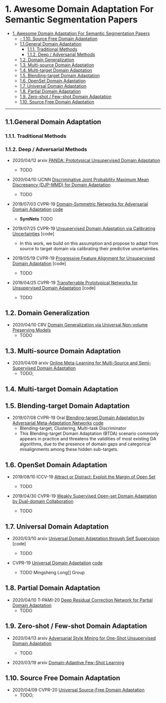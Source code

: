 # 1. Awesome Domain Adaptation For Semantic Segmentation Papers

- [1. Awesome Domain Adaptation For Semantic Segmentation Papers](#1-awesome-domain-adaptation-for-semantic-segmentation-papers)
  - [- 1.10. Source Free Domain Adaptation](#ul-li110-source-free-domain-adaptationli-ul)
  - [1.1.General Domain Adaptation](#11general-domain-adaptation)
    - [1.1.1. Traditional Methods](#111-traditional-methods)
    - [1.1.2. Deep / Adversarial Methods](#112-deep--adversarial-methods)
  - [1.2. Domain Generalization](#12-domain-generalization)
  - [1.3. Multi-source Domain Adaptation](#13-multi-source-domain-adaptation)
  - [1.4. Multi-target Domain Adaptation](#14-multi-target-domain-adaptation)
  - [1.5. Blending-target Domain Adaptation](#15-blending-target-domain-adaptation)
  - [1.6. OpenSet Domain Adaptation](#16-openset-domain-adaptation)
  - [1.7. Universal Domain Adaptation](#17-universal-domain-adaptation)
  - [1.8. Partial Domain Adaptation](#18-partial-domain-adaptation)
  - [1.9. Zero-shot / Few-shot Domain Adaptation](#19-zero-shot--few-shot-domain-adaptation)
  - [1.10. Source Free Domain Adaptation](#110-source-free-domain-adaptation)
---

## 1.1.General Domain Adaptation

### 1.1.1. Traditional Methods

### 1.1.2. Deep / Adversarial Methods

- 2020/04/12 arxiv [PANDA: Prototypical Unsupervised Domain Adaptation](https://arxiv.org/abs/2003.13274)
	- TODO

- 2020/04/10 IJCNN [Discriminative Joint Probability Maximum Mean Discrepancy (DJP-MMD) for Domain Adaptation](https://arxiv.org/abs/1912.00320)
	- TODO 

- 2019/07/03 CVPR-19 [Domain-Symmetric Networks for Adversarial Domain Adaptation](https://arxiv.org/abs/1904.04663) [code](https://github.com/YBZh/SymNets)
    - **SymNets** TODO

- 2019/07/25 CVPR-19 [Unsupervised Domain Adaptation via Calibrating Uncertainties](https://arxiv.org/abs/1907.11202) [code]
    - In this work, we build on this assumption and propose to adapt from source to target domain via calibrating their predictive uncertainties.

- 2019/05/19 CVPR-19 [Progressive Feature Alignment for Unsupervised Domain Adaptation](https://arxiv.org/abs/1811.08585) [code]
    - TODO

- 2019/04/25 CVPR-19 [Transferrable Prototypical Networks for Unsupervised Domain Adaptation](https://arxiv.org/abs/1904.11227) [code]
    - TODO 

## 1.2. Domain Generalization

- 2020/04/10 CRV [Domain Generalization via Universal Non-volume Preserving Models](https://arxiv.org/abs/1905.13040)
	- TODO

## 1.3. Multi-source Domain Adaptation

- 2020/04/09 arxiv [Online Meta-Learning for Multi-Source and Semi-Supervised Domain Adaptation](https://arxiv.org/abs/2004.04398) 
	- TODO;

## 1.4. Multi-target Domain Adaptation

## 1.5. Blending-target Domain Adaptation

- 2019/07/08 CVPR-19 Oral [Blending-target Domain Adaptation by Adversarial Meta-Adaptation Networks](https://arxiv.org/abs/1907.03389) [code](https://github.com/zjy526223908/BTDA)
    - Blending-target, Clustering, Multi-task Discriminator
    - This Blending-target Domain Adaptation (BTDA) scenario commonly appears in practice and threatens the validities of most existing DA algorithms, due to the presence of domain gaps and categorical misalignments among these hidden sub-targets.

## 1.6. OpenSet Domain Adaptation

- 2019/08/10 ICCV-19 [Attract or Distract: Exploit the Margin of Open Set](https://arxiv.org/abs/1908.01925)
    - TODO

- 2019/04/30 CVPR-19 [Weakly Supervised Open-set Domain Adaptation by Dual-domain Collaboration](https://arxiv.org/abs/1904.13179) 
    - TODO


## 1.7. Universal Domain Adaptation

- 2020/03/10 arxiv [Universal Domain Adaptation through Self Supervision](https://arxiv.org/abs/2002.07953) [code]
    - TODO

- CVPR-19 [Universal Domain Adaptation](https://youkaichao.github.io/files/cvpr2019/1628.pdf) [code](https://github.com/thuml/Universal-Domain-Adaptation)
    - TODO Mingsheng Long[] Group


## 1.8. Partial Domain Adaptation

- 2020/04/10 T-PAMI-20 [Deep Residual Correction Network for Partial Domain Adaptation](https://arxiv.org/abs/2004.04914)
	- TODO

## 1.9. Zero-shot / Few-shot Domain Adaptation

- 2020/04/13 arxiv [Adversarial Style Mining for One-Shot Unsupervised Domain Adaptation](https://arxiv.org/abs/2004.06042)
	- TODO

-  2020/03/19 arxiv [Domain-Adaptive Few-Shot Learning](https://arxiv.org/abs/2003.08626)

## 1.10. Source Free Domain Adaptation

- 2020/04/09 CVPR-20 [Universal Source-Free Domain Adaptation](https://arxiv.org/abs/2004.04393)
	- TODO;